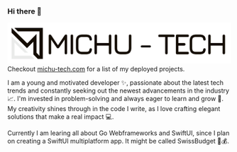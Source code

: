 ### Hi there 👋

![logo](logo/michu-tech-logo-black-white.svg)
Checkout [michu-tech.com](https://michu-tech.com) for a list of my deployed projects. 

I am a young and motivated developer ✨, passionate about the latest tech trends and constantly seeking out the newest advancements in the industry 📈. I'm invested in problem-solving and always eager to learn and grow 🧠. My creativity shines through in the code I write, as I love crafting elegant solutions that make a real impact 💻.

Currently I am learing all about Go Webframeworks and SwiftUI, since I plan on creating a SwiftUI multiplatform app. It might be called SwissBudget 👀💰.
